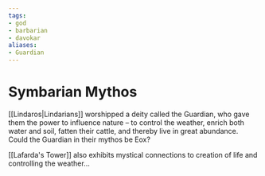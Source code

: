 ```yaml
---
tags:
- god
- barbarian
- davokar
aliases:
- Guardian
---
```


# Symbarian Mythos
[[Lindaros|Lindarians]] worshipped a deity called the Guardian, who gave them the power to influence nature – to control the weather, enrich both water and soil, fatten their cattle, and thereby live in great abundance. Could the Guardian in their mythos be Eox?

[[Lafarda's Tower]] also exhibits mystical connections to creation of life and controlling the weather…
